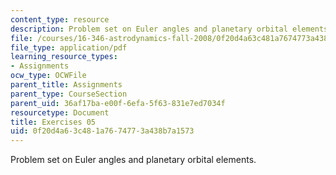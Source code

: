 ```yaml
---
content_type: resource
description: Problem set on Euler angles and planetary orbital elements.
file: /courses/16-346-astrodynamics-fall-2008/0f20d4a63c481a7674773a438b7a1573_ex_05.pdf
file_type: application/pdf
learning_resource_types:
- Assignments
ocw_type: OCWFile
parent_title: Assignments
parent_type: CourseSection
parent_uid: 36af17ba-e00f-6efa-5f63-831e7ed7034f
resourcetype: Document
title: Exercises 05
uid: 0f20d4a6-3c48-1a76-7477-3a438b7a1573
---
```

Problem set on Euler angles and planetary orbital elements.